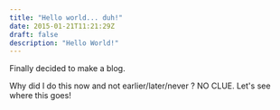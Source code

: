 ```yaml
---
title: "Hello world... duh!"
date: 2015-01-21T11:21:29Z
draft: false
description: "Hello World!"
---
```


Finally decided to make a blog.

Why did I do this now and not earlier/later/never ? NO CLUE. Let's see where this goes!